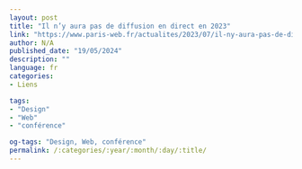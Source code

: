 ```yaml
---
layout: post
title: "Il n’y aura pas de diffusion en direct en 2023"
link: "https://www.paris-web.fr/actualites/2023/07/il-ny-aura-pas-de-diffusion-en-direct-en-2023.php"
author: N/A
published_date: "19/05/2024"
description: ""
language: fr
categories:
- Liens

tags:
- "Design"
- "Web"
- "conférence"

og-tags: "Design, Web, conférence"
permalink: /:categories/:year/:month/:day/:title/
---
```

